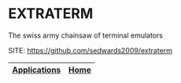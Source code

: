 # EXTRATERM
 
 The swiss army chainsaw of terminal emulators
 
 SITE: https://github.com/sedwards2009/extraterm

 | [Applications](https://portable-linux-apps.github.io/apps.html) | [Home](https://portable-linux-apps.github.io)
 | --- | --- |
